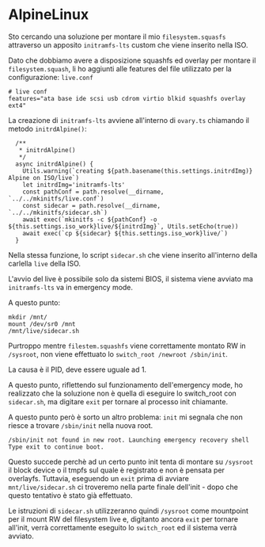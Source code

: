# AlpineLinux

Sto cercando una soluzione per montare il mio `filesystem.squasfs` attraverso un apposito `initramfs-lts` custom che viene inserito nella ISO.

Dato che  dobbiamo avere a disposizione squashfs ed overlay per montare il `filesystem.squash`, li ho aggiunti alle features del file utilizzato per la configurazione: `live.conf`

```
# live conf
features="ata base ide scsi usb cdrom virtio blkid squashfs overlay ext4"
```

La creazione di `initramfs-lts` avviene all'interno di `ovary.ts` chiamando il metodo `initrdAlpine()`:

```
  /**
   * initrdAlpine()
   */
  async initrdAlpine() {
    Utils.warning(`creating ${path.basename(this.settings.initrdImg)} Alpine on ISO/live`)
    let initrdImg='initramfs-lts'
    const pathConf = path.resolve(__dirname, `../../mkinitfs/live.conf`)
    const sidecar = path.resolve(__dirname, `../../mkinitfs/sidecar.sh`)
    await exec(`mkinitfs -c ${pathConf} -o ${this.settings.iso_work}live/${initrdImg}`, Utils.setEcho(true))    
    await exec(`cp ${sidecar} ${this.settings.iso_work}live/`)
  }
```

Nella stessa funzione, lo script `sidecar.sh` che viene inserito all'interno della carlella `live` della ISO.


L'avvio del live è possibile solo da sistemi BIOS, il sistema viene avviato ma `initramfs-lts` va in emergency mode.

A questo punto:

```
mkdir /mnt/
mount /dev/sr0 /mnt
/mnt/live/sidecar.sh
```

Purtroppo mentre `filestem.squashfs` viene correttamente montato RW in `/sysroot`, non viene effettuato lo `switch_root /newroot /sbin/init`.

La causa è il PID, deve essere uguale ad 1.

A questo punto, riflettendo sul funzionamento dell'emergency mode, ho realizzato che la soluzione non è quella di eseguire lo switch_root con `sidecar.sh`, ma digitare `exit` per tornare al processo init chiamante.

A questo punto però è sorto un altro problema: `init` mi segnala che non riesce a trovare `/sbin/init` nella nuova root.

```
/sbin/init not found in new root. Launching emergency recovery shell
Type exit to continue boot.
```

Questo succede perchè ad un certo punto init tenta di montare su `/sysroot` il block device o il tmpfs sul quale è registrato e non è pensata per overlayfs. Tuttavia, eseguendo un `exit` prima di avviare `mnt/live/sidecar.sh` ci troveremo nella parte finale dell'init - dopo che questo tentativo è stato già effettuato.

Le istruzioni di `sidecar.sh` utilizzeranno quindi `/sysroot` come mountpoint per il mount RW del filesystem live e, digitanto ancora `exit` per tornare all'init, verrà correttamente eseguito lo `switch_root` ed il sistema verrà avviato.

